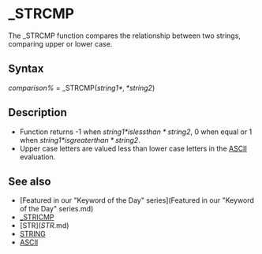 # _STRCMP

  

The _STRCMP function compares the relationship between two strings, comparing upper or lower case.

  

## Syntax

*comparison%* = _STRCMP(*string1$*, *string2$*)
  

## Description

* Function returns -1 when *string1$* is less than *string2$*, 0 when equal or 1 when *string1$* is greater than *string2$*.
* Upper case letters are valued less than lower case letters in the [ASCII](ASCII.md) evaluation.

  

## See also

* [Featured in our "Keyword of the Day" series](Featured in our "Keyword of the Day" series.md)
* [_STRICMP](_STRICMP.md)
* [STR$](STR$.md)
* [STRING](STRING.md)
* [ASCII](ASCII.md)

  
